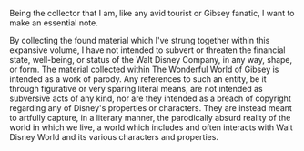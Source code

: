 Being the collector that I am, like any avid tourist or Gibsey fanatic, I want to make an essential note.

By collecting the found material which I've strung together within this expansive volume, I have not intended to subvert or threaten the financial state, well-being, or status of the Walt Disney Company, in any way, shape, or form. The material collected within The Wonderful World of Gibsey is intended as a work of parody. Any references to such an entity, be it through figurative or very sparing literal means, are not intended as subversive acts of any kind, nor are they intended as a breach of copyright regarding any of Disney's properties or characters. They are instead meant to artfully capture, in a literary manner, the parodically absurd reality of the world in which we live, a world which includes and often interacts with Walt Disney World and its various characters and properties.
